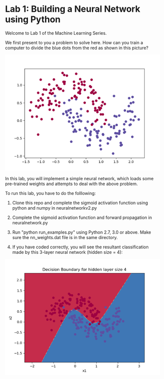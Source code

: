 # Lab 1: Building a Neural Network using Python

Welcome to Lab 1 of the Machine Learning Series.

We first present to you a problem to solve here. How can you train a computer to divide the blue dots from the red as shown in this picture?

![problem](https://github.com/vtcstem/lab1-neural-network-from-scratch/blob/master/Figure_1.png)

In this lab, you will implement a simple neural network, which loads some pre-trained weights and attempts to deal with the above  problem.

To run this lab, you have to do the folllowing:

1. Clone this repo and complete the sigmoid activation function using python and numpy in neuralnetworkv2.py

2. Complete the sigmoid activation function and forward propagation in neuralnetwork.py

3. Run "python run_examples.py" using Python 2.7, 3.0 or above. Make sure the nn_weights.dat file is in the same directory.

4. If you have coded correctly, you will see the resultant classification made by this 3-layer neural network (hidden size = 4):


![result](https://github.com/vtcstem/lab1-neural-network-from-scratch/blob/master/result.png)
